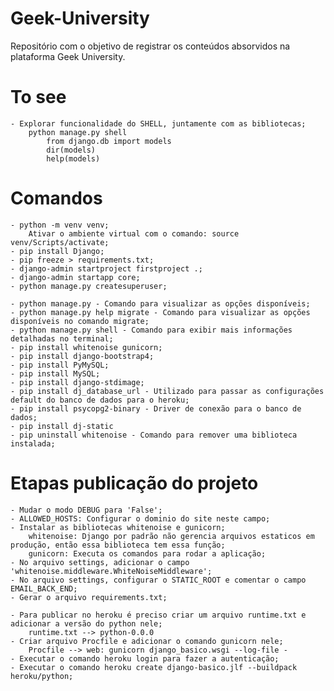 # Geek-University

Repositório com o objetivo de registrar os conteúdos absorvidos na plataforma Geek University.

# To see
    - Explorar funcionalidade do SHELL, juntamente com as bibliotecas;
        python manage.py shell
            from django.db import models
            dir(models)
            help(models)
# Comandos
    - python -m venv venv;
        Ativar o ambiente virtual com o comando: source venv/Scripts/activate;
    - pip install Django;
    - pip freeze > requirements.txt;
    - django-admin startproject firstproject .;
    - django-admin startapp core;
    - python manage.py createsuperuser;

    - python manage.py - Comando para visualizar as opções disponíveis;
    - python manage.py help migrate - Comando para visualizar as opções disponíveis no comando migrate;
    - python manage.py shell - Comando para exibir mais informações detalhadas no terminal;
    - pip install whitenoise gunicorn;
    - pip install django-bootstrap4;
    - pip install PyMySQL;
    - pip install MySQL;
    - pip install django-stdimage;
    - pip install dj_database_url - Utilizado para passar as configurações default do banco de dados para o heroku;
    - pip install psycopg2-binary - Driver de conexão para o banco de dados;
    - pip install dj-static
    - pip uninstall whitenoise - Comando para remover uma biblioteca instalada;

# Etapas publicação do projeto
    - Mudar o modo DEBUG para 'False';
    - ALLOWED_HOSTS: Configurar o dominio do site neste campo;
    - Instalar as bibliotecas whitenoise e gunicorn;
        whitenoise: Django por padrão não gerencia arquivos estaticos em produção, então essa biblioteca tem essa função;
        gunicorn: Executa os comandos para rodar a aplicação;
    - No arquivo settings, adicionar o campo 'whitenoise.middleware.WhiteNoiseMiddleware';
    - No arquivo settings, configurar o STATIC_ROOT e comentar o campo EMAIL_BACK_END;
    - Gerar o arquivo requirements.txt;
    
    - Para publicar no heroku é preciso criar um arquivo runtime.txt e adicionar a versão do python nele;
        runtime.txt --> python-0.0.0
    - Criar arquivo Procfile e adicionar o comando gunicorn nele;
        Procfile --> web: gunicorn django_basico.wsgi --log-file -
    - Executar o comando heroku login para fazer a autenticação;
    - Executar o comando heroku create django-basico.jlf --buildpack heroku/python;